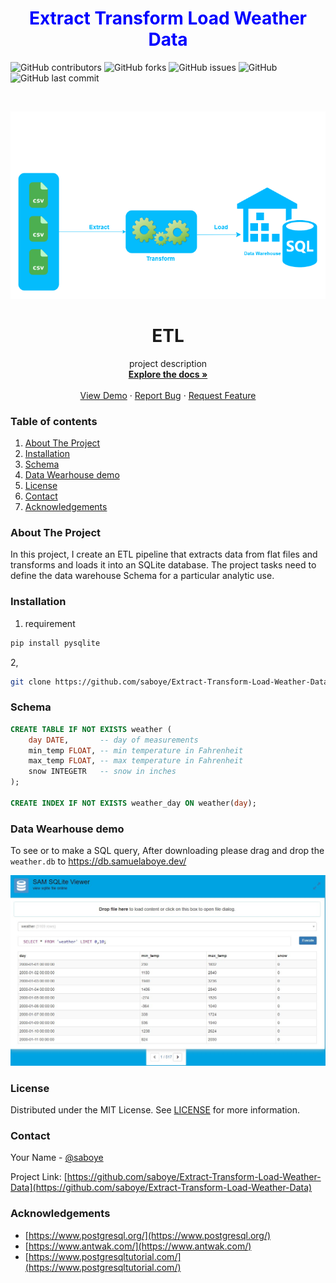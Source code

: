 


### <h1 align="center" style="color:blue;" id="heading">Extract Transform Load Weather Data</h1>




![GitHub contributors](https://img.shields.io/github/contributors/saboye/Extract-Transform-Load-Weather-Data?color=blue&logo=github&style=for-the-badge)
![GitHub forks](https://img.shields.io/github/forks/saboye/Extract-Transform-Load-Weather-Data?logo=github&style=for-the-badge)
![GitHub issues](https://img.shields.io/github/issues-raw/saboye/Extract-Transform-Load-Weather-Data?style=for-the-badge)
![GitHub](https://img.shields.io/github/license/saboye/Extract-Transform-Load-Weather-Data?style=for-the-badge)
![GitHub last commit](https://img.shields.io/github/last-commit/saboye/Extract-Transform-Load-Weather-Data?style=for-the-badge)


<!-- PROJECT LOGO -->
<br />
<p align="center">
  <a href="https://github.com/saboye/Data-Modeling-with-Postgrese">
    <img src="images/ETL.png" alt="Logo" width="600" height="300">
  </a>

  <h1 align="center">ETL</h1>

  <p align="center">
    project description
    <br />
    <a href="https://github.com/saboye/Data-Modeling-with-Postgres"><strong>Explore the docs »</strong></a>
    <br />
    <br />
    <a href="https://github.com/saboye/Extract-Transform-Load-Weather-Data">View Demo</a>
    ·
    <a href="https://github.com/saboye/Extract-Transform-Load-Weather-Data/issues">Report Bug</a>
    ·
    <a href="https://https://github.com/saboye/Extract-Transform-Load-Weather-Data/issues">Request Feature</a>
  </p>
</p>

### Table of contents
1. [About The Project](#About_The_Project)
2. [Installation](#Installation)
3. [Schema](#Schema)
4. [Data Wearhouse demo](#Data_Wearhouse_demo)
5. [License](#License)
6. [Contact]("#Contact")
7. [Acknowledgements](#Acknowledgements)


<!-- ABOUT THE PROJECT -->
### About The Project <a name="About_The_Project"></a>

In this project, I create an ETL pipeline that extracts data from flat files and transforms and loads it into an SQLite database.  The project tasks need to define the data warehouse Schema for a particular analytic use.  


### Installation <a name="Installation"></a>
1. requirement  
```py
pip install pysqlite
```
2, 
```sh
git clone https://github.com/saboye/Extract-Transform-Load-Weather-Data.git

```
### Schema <a name="Schema"></a>
```sql
CREATE TABLE IF NOT EXISTS weather (
    day DATE,	    -- day of measurements
    min_temp FLOAT, -- min temperature in Fahrenheit
    max_temp FLOAT, -- max temperature in Fahrenheit
    snow INTEGETR   -- snow in inches
);

CREATE INDEX IF NOT EXISTS weather_day ON weather(day);
```

### Data Wearhouse demo<a name="Data_Wearhouse_demo"></a>

To see or to make a SQL query, After downloading please drag and drop the `weather.db` to https://db.samuelaboye.dev/

![](images/Sample_SQL.jpg)

<!-- LICENSE -->
### License <a name="License"></a>

Distributed under the MIT License. See [LICENSE](https://github.com/saboye/Extract-Transform-Load-Weather-Data/blob/master/LICENSE.txt) for more information.

<!-- CONTACT -->
### Contact <a name="Contact"></a>

Your Name - [@saboye](https://twitter.com/saboye1) 

Project Link: [https://github.com/saboye/Extract-Transform-Load-Weather-Data](https://github.com/saboye/Extract-Transform-Load-Weather-Data)



<!-- ACKNOWLEDGEMENTS -->
### Acknowledgements <a name="Acknowledgements"></a>

* [https://www.postgresql.org/](https://www.postgresql.org/)
* [https://www.antwak.com/](https://www.antwak.com/)
* [https://www.postgresqltutorial.com/](https://www.postgresqltutorial.com/)


